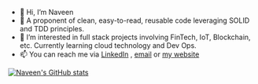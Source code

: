 - 👋 Hi, I’m Naveen
- 👀 A proponent of clean, easy-to-read, reusable code leveraging SOLID and TDD principles.
- 🌱 I’m interested in full stack projects involving FinTech, IoT, Blockchain, etc. Currently learning cloud technology and Dev Ops.
- 📫 You can reach me via [LinkedIn](https://www.linkedin.com/in/naveen-rai-5a08b313b/) , [email](naveenrai973@yahoo.co.in) or [my website](https://naveen1994rai.github.io/#profile)


[![Naveen's GitHub stats](https://github-readme-stats.vercel.app/api?username=naveen1994rai&hide=contribs&show_icons=true&theme=tokyonight)](https://github.com/naveen1994rai/github-readme-stats)

<!---
naveen1994rai/naveen1994rai is a ✨ special ✨ repository because its `README.md` (this file) appears on your GitHub profile.
You can click the Preview link to take a look at your changes.
--->

